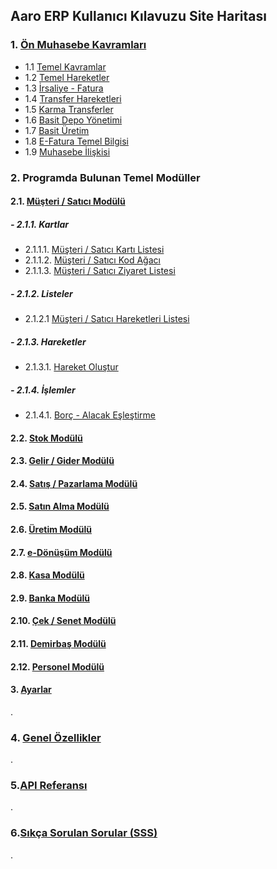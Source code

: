 ## Aaro ERP Kullanıcı Kılavuzu Site Haritası

### 1. [Ön Muhasebe Kavramları](/OnMuhasebeGiris/Icindekiler.md)
- 1.1 [Temel Kavramlar](/OnMuhasebeGiris/TemelKavramlar.md)
- 1.2 [Temel Hareketler](/OnMuhasebeGiris/TemelHareketler.md)
- 1.3 [İrsaliye - Fatura](/OnMuhasebeGiris/İrsaliye_Fatura.md)
- 1.4 [Transfer Hareketleri](/OnMuhasebeGiris/TransferHareketleri.md)
- 1.5 [Karma Transferler](/OnMuhasebeGiris/KarmaTransfer.md)
- 1.6 [Basit Depo Yönetimi](/OnMuhasebeGiris/BasitDepoYonetimi.md)
- 1.7 [Basit Üretim](/OnMuhasebeGiris/BasitUretim.md)
- 1.8 [E-Fatura Temel Bilgisi](/OnMuhasebeGiris/E-FaturaTemelBilgisi.md)
- 1.9 [Muhasebe İlişkisi](/OnMuhasebeGiris/MuhasebeIliskisi.md)

### 2. Programda Bulunan Temel Modüller

#### 2.1. [Müşteri / Satıcı Modülü](/MusteriSatici/Icindekiler.md)
##### - 2.1.1. Kartlar
- 2.1.1.1. [Müşteri / Satıcı Kartı Listesi](/MusteriSatici/MusteriSaticiKartiListesi.md)
- 2.1.1.2. [Müşteri / Satıcı Kod Ağacı](/MusteriSatici/MusteriSaticiKartiListesi.md)
- 2.1.1.3. [Müşteri / Satıcı Ziyaret Listesi](/MusteriSatici/MusteriSaticiKartiListesi.md)
##### - 2.1.2. Listeler
- 2.1.2.1 [Müşteri / Satıcı Hareketleri Listesi](/MusteriSatici/MusteriSaticiHareketleriListesi.md)
##### - 2.1.3. Hareketler
- 2.1.3.1. [Hareket Oluştur](/MusteriSatici/HareketOlustur.md)
##### - 2.1.4. İşlemler
- 2.1.4.1. [Borç - Alacak Eşleştirme](/MusteriSatici/HareketOlustur.md)



#### 2.2. [Stok Modülü](/Stok/Icindekiler.md)
	 
#### 2.3. [Gelir / Gider Modülü](/GelirGider/Icindekiler.md)
	 
#### 2.4. [Satış / Pazarlama Modülü](/SatisPazarlama/Icindekiler.md)
	 
#### 2.5. [Satın Alma Modülü](/SatinAlma/Icindekiler.md)
	 
#### 2.6. [Üretim Modülü](/Uretim/Icindekiler.md)
	 
#### 2.7. [e-Dönüşüm Modülü](/E-Donusum/Icindekiler.md)
	 
#### 2.8. [Kasa Modülü](/Kasa/Icindekiler.md)
	 
#### 2.9. [Banka Modülü](/Banka/Icindekiler.md)
	 
#### 2.10. [Çek / Senet Modülü](/CekSenet/Icindekiler.md)
	 
#### 2.11. [Demirbaş Modülü](/Demirbas/Icindekiler.md)
	 
#### 2.12. [Personel Modülü](/Personel/Icindekiler.md)
	 
#### 3. [Ayarlar](/Ayarlar/Icindekiler.md)

.

### 4. [Genel Özellikler](/GenelOzellikler/Icindekiler.md)

.

### 5.[API Referansı](/API/Icindekiler.md)

.

### 6.[Sıkça Sorulan Sorular (SSS)](/sss.md)

.


